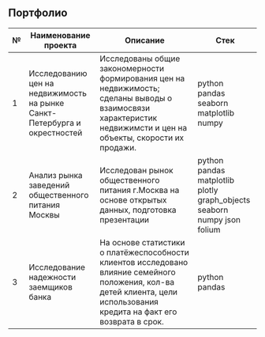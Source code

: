 ## Портфолио

№ |Наименование проекта | Описание | Стек      |
------- | ------- | ---------------- | ---------- |
1  | Исследованию цен на недвижимость на рынке Санкт-Петербурга и окрестностей  | Исследованы общие закономерности формирования цен на недвижимость; сделаны выводы о взаимосвязи характеристик недвижимсти и цен на объекты, скорости их продажи. | python pandas seaborn matplotlib numpy
2  | Анализ рынка заведений общественного питания Москвы  | Исследован рынок общественного питания г.Москва на основе открытых данных, подготовка презентации       | python pandas matplotlib plotly graph_objects seaborn numpy json folium     | 
3  | Исследование надежности заемщиков банка  | На основе статистики о платёжеспособности клиентов исследовано влияние семейного положения, кол-ва детей клиента, цели использования кредита на факт его возврата в срок.     |  python pandas      | 

